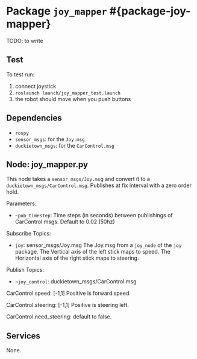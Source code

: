 # Package `joy_mapper`  #{package-joy-mapper}

TODO: to write


## Test

To test run:

1) connect joystick
2) `roslaunch launch/joy_mapper_test.launch`
3) the robot should move when you push buttons


## Dependencies

* `rospy`
* `sensor_msgs`: for the `Joy.msg`
* `duckietown_msgs`: for the `CarControl.msg`

## Node: joy_mapper.py

This node takes a `sensor_msgs/Joy.ms`g and convert it to a `duckietown_msgs/CarControl.msg`. Publishes at fix interval with a zero order hold.

Parameters:

* `~pub_timestep`: Time steps (in seconds) between publishings of CarControl msgs. Default to 0.02 (50hz)

Subscribe Topics:

* `joy`: sensor_msgs/Joy.msg
    The Joy.msg from a `joy_node` of the `joy` package. The Vertical axis of the left stick maps to speed. The Horizontal axis of the right stick maps to steering.

Publish Topics:

* `~joy_control`: duckietown_msgs/CarControl.msg

CarControl.speed: [-1,1] Positive is forward speed.

CarControl.steering: [-1,1] Positive is steering left.

CarControl.need_steering: default to false.

## Services

None.
